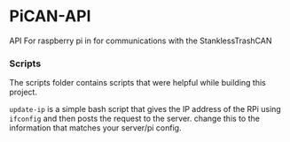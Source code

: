 # PiCAN-API
API For raspberry pi in for communications with the StanklessTrashCAN


### Scripts
The scripts folder contains scripts that were helpful while building this project.

`update-ip` is a simple bash script that gives the IP address of the RPi using `ifconfig` and then posts the request to the server. change this to the information that matches your server/pi config.
